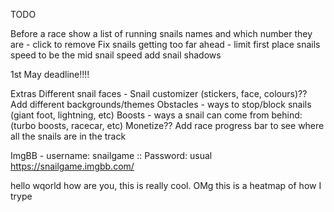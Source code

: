 TODO

Before a race show a list of running snails names and which number they are - click to remove
Fix snails getting too far ahead - limit first place snails speed to be the mid snail speed
add snail shadows

1st May deadline!!!!


Extras
Different snail faces - Snail customizer (stickers, face, colours)??
Add different backgrounds/themes
Obstacles - ways to stop/block snails (giant foot, lightning, etc)
Boosts - ways a snail can come from behind: (turbo boosts, racecar, etc)
Monetize??
Add race progress bar to see where all the snails are in the track



ImgBB - username: snailgame :: Password: usual
https://snailgame.imgbb.com/

hello wqorld how are you, this is really cool. OMg this is a heatmap of how I trype